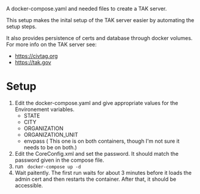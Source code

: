A docker-compose.yaml and needed files to create a TAK server. 

This setup makes the inital setup of the TAK server easier by automating the setup steps. 

It also provides persistence of certs and database through docker volumes.
For more info on the TAK server see:
- https://civtag.org
- https://tak.gov

# Setup
1. Edit the docker-compose.yaml and give appropriate values for the Environement variables.
   - STATE
   - CITY
   - ORGANIZATION
   - ORGANIZATION_UNIT
   - envpass     ( This one is on both containers, though I'm not sure it needs to be on both.)
3. Edit the CoreConfig.xml and set the password. It should match the password given in the compose file.
4. run ``` docker-compose up -d```
5. Wait paitently. The first run waits for about 3 minutes before it loads the admin cert and then restarts the container. After that, it should be accessible. 
